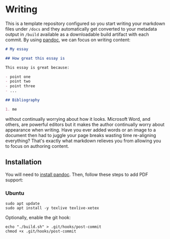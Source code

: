 # Writing

This is a template repository configured so you start writing your markdown files under `/docs` and they automatically get converted to your metadata output in `/build` available as a downloadable build artifact with each commit. By using [pandoc](https://pandoc.org/), we can focus on writing content:

```markdown
# My essay

## How great this essay is

This essay is great because:

- point one
- point two
- point three
- ...

## Bibliography

1. me
```

without continually worrying about how it looks. Microsoft Word, and others, are powerful editors but it makes the author continually worry about appearance when writing. Have you ever added words or an image to a document then had to juggle your page breaks wasting time re-aligning everything? That's exactly what markdown relieves you from allowing you to focus on authoring content.

## Installation

You will need to [install pandoc](https://pandoc.org/installing.html). Then, follow these steps to add PDF support:

### Ubuntu

```
sudo apt update
sudo apt install -y texlive texlive-xetex
```

Optionally, enable the git hook:

```
echo "./build.sh" > .git/hooks/post-commit
chmod +x .git/hooks/post-commit
```
